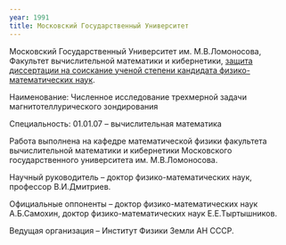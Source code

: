 ```yaml
---
year: 1991
title: Московский Государственный Университет
---
```


Московский Государственный Университет им. М.В.Ломоносова, Факультет вычислительной математики и кибернетики, [защита диссертации на соискание ученой степени кандидата физико-математических наук](https://fizmathim.com/chislennoe-issledovanie-trehmernoy-zadachi-magnitotelluricheskogo-zondirovaniya).

Наименование: Численное исследование трехмерной задачи магнитотеллурического зондирования

Специальность: 01.01.07 – вычислительная математика

Работа выполнена на кафедре математической физики факультета вычислительной математики и кибернетики Московского государственного университета им. М.В.Ломоносова.

Научный руководитель – доктор физико-математических наук, профессор В.И.Дмитриев.

Официальные оппоненты – доктор физико-математических наук А.Б.Самохин, доктор физико-математических наук Е.Е.Тыртышников.

Ведущая организация – Институт Физики Земли АН СССР.
